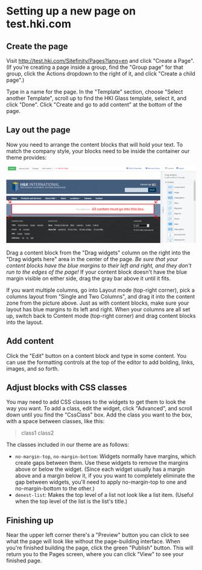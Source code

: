 # Setting up a new page on test.hki.com

## Create the page

Visit http://test.hki.com/Sitefinity/Pages?lang=en and click "Create a Page". (If you're creating a page inside a group, find the "Group page" for that group, click the Actions dropdown to the right of it, and click "Create a child page".)

Type in a name for the page. In the "Template" section, choose "Select another Template", scroll up to find the HKI Glass template, select it, and click "Done". Click "Create and go to add content" at the bottom of the page.

## Lay out the page

Now you need to arrange the content blocks that will hold your text. To match the company style, your blocks need to be inside the container our theme provides:

![Content zone](docs/content-zone.png)

Drag a content block from the "Drag widgets" column on the right into the "Drag widgets here" area in the center of the page. *Be sure that your content blocks have the blue margins to their left and right, and they don't run to the edges of the page!* If your content block doesn't have the blue margin visible on either side, drag the gray bar above it until it fits.

If you want multiple columns, go into Layout mode (top-right corner), pick a columns layout from "Single and Two Columns", and drag it into the content zone from the picture above. Just as with content blocks, make sure your layout has blue margins to its left and right. When your columns are all set up, switch back to Content mode (top-right corner) and drag content blocks into the layout.

## Add content

Click the "Edit" button on a content block and type in some content. You can use the formatting controls at the top of the editor to add bolding, links, images, and so forth.

## Adjust blocks with CSS classes

You may need to add CSS classes to the widgets to get them to look the way you want. To add a class, edit the widget, click "Advanced", and scroll down until you find the "CssClass" box. Add the class you want to the box, with a space between classes, like this:

> class1 class2

The classes included in our theme are as follows:

- `no-margin-top`, `no-margin-bottom`: Widgets normally have margins, which create gaps between them. Use these widgets to remove the margins above or below the widget. (Since each widget usually has a margin above and a margin below it, if you you want to completely eliminate the gap between widgets, you'll need to apply no-margin-top to one and no-margin-bottom to the other.)
- `denest-list`: Makes the top level of a list not look like a list item. (Useful when the top level of the list is the list's title.)

## Finishing up

Near the upper left corner there's a "Preview" button you can click to see what the page will look like without the page-building interface. When you're finished building the page, click the green "Publish" button. This will return you to the Pages screen, where you can click "View" to see your finished page.

